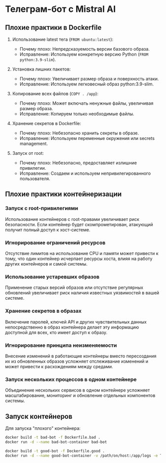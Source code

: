 # Телеграм-бот с Mistral AI

## Плохие практики в Dockerfile

1. Использование latest тега (`FROM ubuntu:latest`):
   - Почему плохо: Непредсказуемость версии базового образа.
   - Исправление: Используем конкретную версию Python (`FROM python:3.9-slim`).

2. Установка лишних пакетов:
   - Почему плохо: Увеличивает размер образа и поверхность атаки.
   - Исправление: Используем легковесный образ python:3.9-slim.

3. Копирование всех файлов (`COPY . /app`):
   - Почему плохо: Может включать ненужные файлы, увеличивая размер образа.
   - Исправление: Копируем только необходимые файлы.

4. Хранение секретов в Dockerfile:
   - Почему плохо: Небезопасно хранить секреты в образе.
   - Исправление: Используем переменные окружения или secrets management.

5. Запуск от root:
   - Почему плохо: Небезопасно, предоставляет излишние привилегии.
   - Исправление: Создаем и используем непривилегированного пользователя.

## Плохие практики контейнеризации

### Запуск с root-привилегиями
Использование контейнеров с root-правами увеличивает риск безопасности. Если контейнер будет скомпрометирован, атакующий получит полный доступ к хост-системе.

### Игнорирование ограничений ресурсов
Отсутствие лимитов на использование CPU и памяти может привести к тому, что один контейнер исчерпает ресурсы хоста, влияя на работу других контейнеров и самой системы.

### Использование устаревших образов
Применение старых версий образов или отсутствие регулярных обновлений увеличивает риск наличия известных уязвимостей в вашей системе.

### Хранение секретов в образах
Включение паролей, ключей API и других чувствительных данных непосредственно в образ контейнера делает эту информацию доступной для всех, кто имеет доступ к образу.

### Игнорирование принципа неизменяемости
Внесение изменений в работающие контейнеры вместо пересоздания их из обновленных образов усложняет отслеживание изменений и может привести к расхождениям между средами.

### Запуск нескольких процессов в одном контейнере
Объединение нескольких сервисов в одном контейнере усложняет масштабирование, мониторинг и обновление отдельных компонентов системы.

## Запуск контейнеров

Для запуска "плохого" контейнера:

```bash
docker build -t bad-bot -f Dockerfile.bad .
docker run -d --name bad-bot-container bad-bot
```

```bash
docker build -t good-bot -f Dockerfile.good .
docker run -d --name good-bot-container -v /path/on/host:/app/logs -e TELEGRAM_BOT_TOKEN=your_token -e MISTRAL_API_KEY=your_key good-bot
```